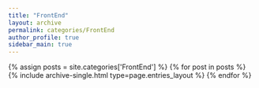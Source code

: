 ```yaml
---
title: "FrontEnd"
layout: archive
permalink: categories/FrontEnd
author_profile: true
sidebar_main: true
---
```


{% assign posts = site.categories['FrontEnd'] %}
{% for post in posts %} {% include archive-single.html type=page.entries_layout %} {% endfor %}
